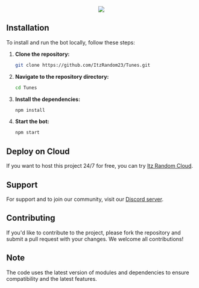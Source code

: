 <center><img src="https://capsule-render.vercel.app/api?type=waving&color=gradient&height=200&section=header&text=Tunes&fontSize=80&fontAlignY=35&animation=twinkling&fontColor=gradient" /></center>

## Installation

To install and run the bot locally, follow these steps:

1. **Clone the repository:**
   ```bash
   git clone https://github.com/ItzRandom23/Tunes.git
   ```

2. **Navigate to the repository directory:**
   ```bash
   cd Tunes
   ```

3. **Install the dependencies:**
   ```bash
   npm install
   ```

4. **Start the bot:**
   ```bash
   npm start
   ```

## Deploy on Cloud

If you want to host this project 24/7 for free, you can try [Itz Random Cloud](https://dash.itzrandom.cloud).

## Support

For support and to join our community, visit our [Discord server](https://discord.gg/cool-music-support-925619107460698202).

## Contributing

If you'd like to contribute to the project, please fork the repository and submit a pull request with your changes. We welcome all contributions!

## Note

The code uses the latest version of modules and dependencies to ensure compatibility and the latest features.
